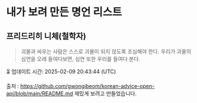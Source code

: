 # 내가 보려 만든 명언 리스트

##  프리드리히 니체(철학자)
> 괴물과 싸우는 사람은 스스로 괴물이 되지 않도록 조심해야 한다. 우리가 괴물의 심연을 오래 들여다보면, 심연 또한 우리를 들여다 본다.


⏳ 업데이트 시간: 2025-02-09 20:43:44 (UTC)

출처 : https://github.com/gwongibeom/korean-advice-open-api/blob/main/README.md
재밌게 보려고 만들었습니다.
